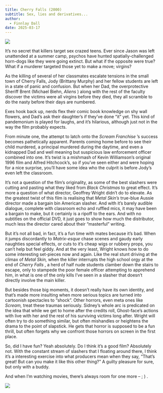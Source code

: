 ```yaml
---
title: Cherry Falls (2000)
subtitle: Sex, lies and derivatives...
author:
  - Finnlay Dall
date: 2025-03-17
---
```

[![](https://substackcdn.com/image/fetch/w_1456,c_limit,f_auto,q_auto:good,fl_progressive:steep/https%3A%2F%2Fsubstack-post-media.s3.amazonaws.com%2Fpublic%2Fimages%2Fe589cebd-1bdb-4516-b2db-edc1b3d56d2d_1920x1080.jpeg)](https://substackcdn.com/image/fetch/f_auto,q_auto:good,fl_progressive:steep/https%3A%2F%2Fsubstack-post-media.s3.amazonaws.com%2Fpublic%2Fimages%2Fe589cebd-1bdb-4516-b2db-edc1b3d56d2d_1920x1080.jpeg)

It’s no secret that killers target sex crazed teens. Ever since Jason was left unattended at a summer camp, psychos have hunted spatially-challenged horn-dogs like they were going extinct. But what if the opposite were true? What if a murderer targeted those yet to make a move; virgins?

As the killing of several of her classmates escalate tensions in the small town of Cherry Falls, Jody (Brittany Murphy) and her fellow students are left in a state of panic and confusion. But when her Dad, the overprotective Sheriff Brent (Michael Biehn, _Aliens_ ) along with the rest of the faculty discover the victims were all virgins before they died, they all scramble to do the nasty before their days are numbered.

Exes hook back up, nerds flex their comic book knowledge on shy wall flowers, and Dad’s ask their daughter’s if they’ve done “it” yet. This kind of pandemonium is played for laughs, and it’s hilarious, although just not in the way the film probably expects.

From minute one, the attempt to latch onto the _Scream Franchise_ ’s success becomes pathetically apparent. Parents coming home before to see their child murdered, a principal murdered during the daytime, and even a kidnapped Dad and well meaning but suspicious law enforcement officer combined into one. It’s twist is a mishmash of Kevin Williamson’s original 1996 film and Alfred Hitchcock’s, so if you’ve seen either and were hoping for a nice surprise, you’ll have some idea who the culprit is before Jody’s even left the classroom. 

It’s not a question of the film’s originality, as some of the best slashers were cutting and pasting what they liked from _Black Christmas_ to great effect. It’s more a question of what director, Geoffrey Wright didn’t do to elevate. As the greatest twist of this film is realising that _Metal Skin’s_ true-blue Aussie director made a bargain bin American slasher. And with it’s barely audible dialogue, complete with classroom echo and ruffled mics, it may have been a bargain to make, but it certainly is a ripoff to the ears. And with no subtitles on the official DVD, it just goes to show how much the distributor, much less the director cared about their “masterful” writing.

But it’s not all bad, in fact, it’s a fun time with mates because it’s bad. When it jumps discordantly to _Matrix-esque_ chase scenes and gaudy early naughties special effects, or cuts to it’s cheap wigs or rubbery props, you can’t help but feel giddy. And at the very least, Wright knows how to do some interesting set-pieces now and again. Like the real stunt driving at the climax of _Metal Skin,_ when the killer interrupts the high school orgy at the end of _Cherry Falls_ , a herd of half nude students clamber down the stairs to escape, only to stampede the poor female officer attempting to apprehend him, in what is one of the only kills I’ve seen in a slasher that doesn’t directly involve the main killer.

But besides those big moments, it doesn’t really have its own identity, and that’s made more insulting when more serious topics are turned into cartoonish spectacles to “shock”. Other horrors, even meta ones like _Scream,_ treat these traumas seriously. Sidney’s whole arc is predicated on the idea that while we get to home after the credits roll, Ghost-face’s actions with live with her and the rest of his surviving victims long after. Wright will often try to do something similar, but often mishandles or heightens the drama to the point of slapstick. He gets that horror is supposed to be a fun thrill, but often forgets why we confront those horrors on screen in the first place.

So, did I have fun? Yeah absolutely. Do I think it’s a good film? Absolutely not. With the constant stream of slashers that I floating around there, I think it’s a interesting exercise into what producers mean when they say, “That’s great! But can you make it like this other thing?” A guilty pleasure for sure, but only with a buddy. 

And when I’m watching movies, there’s always room for one more – ; ) .

[![](https://substackcdn.com/image/fetch/w_1456,c_limit,f_auto,q_auto:good,fl_progressive:steep/https%3A%2F%2Fsubstack-post-media.s3.amazonaws.com%2Fpublic%2Fimages%2F481e28f0-7f86-44da-b155-0bf84b566a75_1920x1080.jpeg)](https://substackcdn.com/image/fetch/f_auto,q_auto:good,fl_progressive:steep/https%3A%2F%2Fsubstack-post-media.s3.amazonaws.com%2Fpublic%2Fimages%2F481e28f0-7f86-44da-b155-0bf84b566a75_1920x1080.jpeg)
